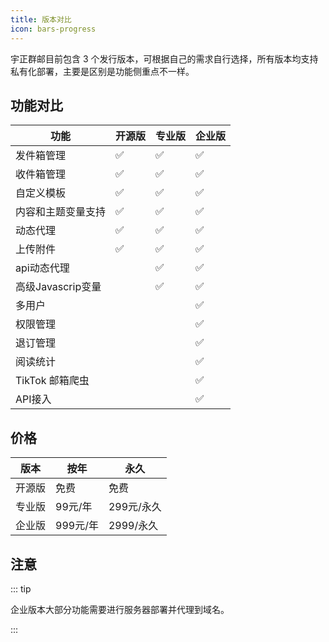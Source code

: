 ```yaml
---
title: 版本对比
icon: bars-progress
---
```


宇正群邮目前包含 3 个发行版本，可根据自己的需求自行选择，所有版本均支持私有化部署，主要是区别是功能侧重点不一样。

## 功能对比

| 功能               | 开源版 | 专业版 | 企业版 |
| ------------------ | ------ | ------ | ------ |
| 发件箱管理         | ✅      | ✅      | ✅      |
| 收件箱管理         | ✅      | ✅      | ✅      |
| 自定义模板         | ✅      | ✅      | ✅      |
| 内容和主题变量支持 | ✅      | ✅      | ✅      |
| 动态代理           | ✅      | ✅      | ✅      |
| 上传附件           | ✅      | ✅      | ✅      |
| api动态代理        |        | ✅      | ✅      |
| 高级Javascrip变量  |        | ✅      | ✅      |
| 多用户             |        |        | ✅      |
| 权限管理           |        |        | ✅      |
| 退订管理           |        |        | ✅      |
| 阅读统计           |        |        | ✅      |
| TikTok 邮箱爬虫    |        |        | ✅      |
| API接入            |        |        | ✅      |

## 价格

| 版本   | 按年     | 永久       |
| ------ | -------- | ---------- |
| 开源版 | 免费     | 免费       |
| 专业版 | 99元/年  | 299元/永久 |
| 企业版 | 999元/年 | 2999/永久  |

## 注意

::: tip

企业版本大部分功能需要进行服务器部署并代理到域名。

:::